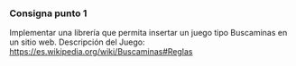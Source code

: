 ### Consigna punto 1
Implementar una librería que permita insertar un juego tipo Buscaminas en un sitio web.
Descripción del Juego:
https://es.wikipedia.org/wiki/Buscaminas#Reglas